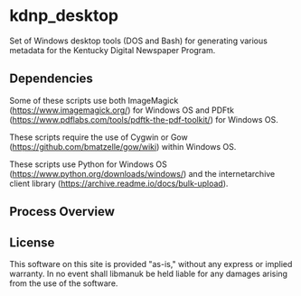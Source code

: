 # kdnp_desktop
Set of Windows desktop tools (DOS and Bash) for generating various metadata for the Kentucky Digital Newspaper Program.

## Dependencies

Some of these scripts use both ImageMagick (https://www.imagemagick.org/) for Windows OS and PDFtk (https://www.pdflabs.com/tools/pdftk-the-pdf-toolkit/) for Windows OS.

These scripts require the use of Cygwin or Gow (https://github.com/bmatzelle/gow/wiki) within Windows OS.

These scripts use Python for Windows OS (https://www.python.org/downloads/windows/) and the internetarchive client library (https://archive.readme.io/docs/bulk-upload).

## Process Overview

## License
This software on this site is provided "as-is," without any express or implied warranty. In no event shall libmanuk be held liable for any damages arising from the use of the software.

